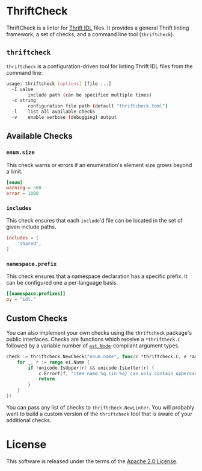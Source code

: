 # ThriftCheck

ThriftCheck is a linter for [Thrift IDL](https://thrift.apache.org/docs/idl)
files. It provides a general Thrift linting framework, a set of checks, and a
command line tool (`thriftcheck`).

## `thriftcheck`

`thriftcheck` is a configuration-driven tool for linting Thrift IDL files from
the command line:

```sh
usage: thriftcheck [options] [file ...]
  -I value
    	include path (can be specified multiple times)
  -c string
    	configuration file path (default "thriftcheck.toml")
  -l	list all available checks
  -v	enable verbose (debugging) output
  ```

## Available Checks

### `enum.size`

This check warns or errors if an enumeration's element size grows beyond a
limit.

```toml
[enum]
warning = 500
error = 1000
```

### `includes`

This check ensures that each `include`'d file can be located in the set of
given include paths.

```toml
includes = [
    'shared',
]
```

### `namespace.prefix`

This check ensures that a namespace declaration has a specific prefix. It can
be configured one a per-language basis.

```toml
[[namespace.prefixes]]
py = "idl."
```

## Custom Checks

You can also implement your own checks using the `thriftcheck` package's public
interfaces. Checks are functions which receive a `*thriftheck.C` followed by a
variable number of [`ast.Node`][ast-node]-compliant argument types.

```go
check := thriftcheck.NewCheck("enum.name", func(c *thriftcheck.C, e *ast.Enum, ei *ast.EnumItem) {
	for _, r := range ei.Name {
		if !unicode.IsUpper(r) && unicode.IsLetter(r) {
			c.Errorf(f, "item name %q (in %q) can only contain uppercase letters", ei.Name, e.Name)
			return
		}
	}
})
```

You can pass any list of checks to `thriftcheck.NewLinter`. You will probably
want to build a custom version of the `thriftcheck` tool that is aware of your
additional checks.

[ast-node]: https://pkg.go.dev/go.uber.org/thriftrw/ast#Node

# License

This software is released under the terms of the [Apache 2.0 License](LICENSE).
